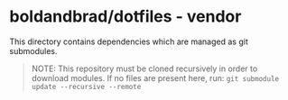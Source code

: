# boldandbrad/dotfiles - vendor

This directory contains dependencies which are managed as git submodules.

> NOTE: This repository must be cloned recursively in order to download modules.
> If no files are present here, run: `git submodule update --recursive --remote`
